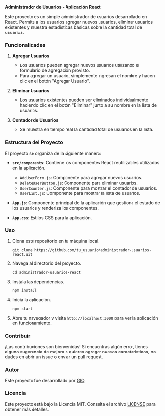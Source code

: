 **Administrador de Usuarios - Aplicación React**

Este proyecto es un simple administrador de usuarios desarrollado en React. Permite a los usuarios agregar nuevos usuarios, eliminar usuarios existentes y muestra estadísticas básicas sobre la cantidad total de usuarios.

### Funcionalidades

1. **Agregar Usuarios**
   - Los usuarios pueden agregar nuevos usuarios utilizando el formulario de agregación provisto.
   - Para agregar un usuario, simplemente ingresan el nombre y hacen clic en el botón "Agregar Usuario".

2. **Eliminar Usuarios**
   - Los usuarios existentes pueden ser eliminados individualmente haciendo clic en el botón "Eliminar" junto a su nombre en la lista de usuarios.

3. **Contador de Usuarios**
   - Se muestra en tiempo real la cantidad total de usuarios en la lista.

### Estructura del Proyecto

El proyecto se organiza de la siguiente manera:

- **`src/components`**: Contiene los componentes React reutilizables utilizados en la aplicación.
  - `AddUserForm.js`: Componente para agregar nuevos usuarios.
  - `DeleteUserButton.js`: Componente para eliminar usuarios.
  - `UserCounter.js`: Componente para mostrar el contador de usuarios.
  - `UserList.js`: Componente para mostrar la lista de usuarios.

- **`App.js`**: Componente principal de la aplicación que gestiona el estado de los usuarios y renderiza los componentes.

- **`App.css`**: Estilos CSS para la aplicación.

### Uso

1. Clona este repositorio en tu máquina local.
   ```
   git clone https://github.com/tu_usuario/administrador-usuarios-react.git
   ```

2. Navega al directorio del proyecto.
   ```
   cd administrador-usuarios-react
   ```

3. Instala las dependencias.
   ```
   npm install
   ```

4. Inicia la aplicación.
   ```
   npm start
   ```

5. Abre tu navegador y visita `http://localhost:3000` para ver la aplicación en funcionamiento.

### Contribuir

¡Las contribuciones son bienvenidas! Si encuentras algún error, tienes alguna sugerencia de mejora o quieres agregar nuevas características, no dudes en abrir un issue o enviar un pull request.

### Autor

Este proyecto fue desarrollado por [GIO](https://github.com/jpiedramacas).

### Licencia

Este proyecto está bajo la Licencia MIT. Consulta el archivo [LICENSE](LICENSE) para obtener más detalles.
